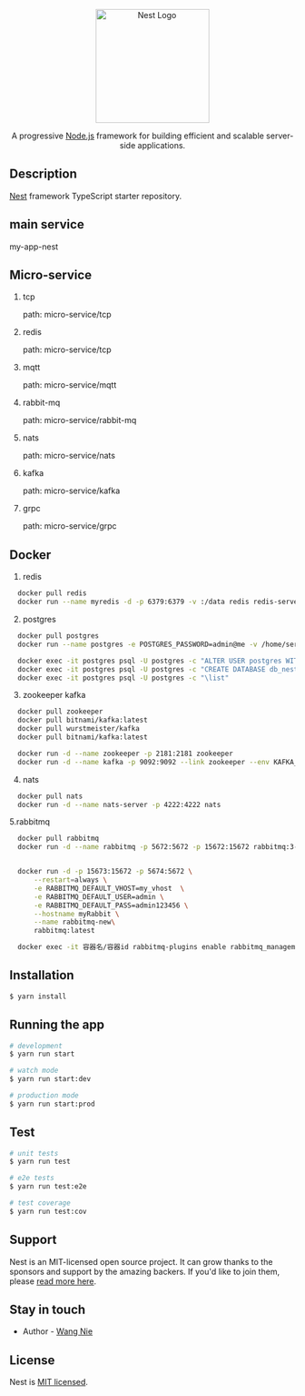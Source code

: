 <p align="center">
  <a href="http://nestjs.com/" target="blank"><img src="https://nestjs.com/img/logo-small.svg" width="200" alt="Nest Logo" /></a>
</p>

[circleci-image]: https://img.shields.io/circleci/build/github/nestjs/nest/master?token=abc123def456
[circleci-url]: https://circleci.com/gh/nestjs/nest

  <p align="center">A progressive <a href="http://nodejs.org" target="_blank">Node.js</a> framework for building efficient and scalable server-side applications.</p>


## Description

[Nest](https://github.com/nestjs/nest) framework TypeScript starter repository.

## main service
  my-app-nest

## Micro-service
1. tcp

    path: micro-service/tcp
2. redis

    path: micro-service/tcp
3. mqtt

    path: micro-service/mqtt
4. rabbit-mq

    path: micro-service/rabbit-mq
5. nats

    path: micro-service/nats
6. kafka

    path: micro-service/kafka
7. grpc

    path: micro-service/grpc


## Docker
1. redis
  ```bash
    docker pull redis
    docker run --name myredis -d -p 6379:6379 -v :/data redis redis-server --appendonly yes
  ```
2. postgres
  ```bash
    docker pull postgres
    docker run --name postgres -e POSTGRES_PASSWORD=admin@me -v /home/server-1/data/postgresql:/var/lib/postgresql/data -d postgres

    docker exec -it postgres psql -U postgres -c "ALTER USER postgres WITH PASSWORD 'admin@me';"
    docker exec -it postgres psql -U postgres -c "CREATE DATABASE db_nest;"
    docker exec -it postgres psql -U postgres -c "\list"
  ```
3. zookeeper kafka
  ```bash
    docker pull zookeeper
    docker pull bitnami/kafka:latest
    docker pull wurstmeister/kafka
    docker pull bitnami/kafka:latest

    docker run -d --name zookeeper -p 2181:2181 zookeeper
    docker run -d --name kafka -p 9092:9092 --link zookeeper --env KAFKA_ZOOKEEPER_CONNECT=zookeeper:2181 --env KAFKA_ADVERTISED_HOST_NAME=localhost wurstmeister/kafka
  ```
4. nats
  ```bash
    docker pull nats
    docker run -d --name nats-server -p 4222:4222 nats
  ```

5.rabbitmq
  ```bash
    docker pull rabbitmq
    docker run -d --name rabbitmq -p 5672:5672 -p 15672:15672 rabbitmq:3-management


    docker run -d -p 15673:15672 -p 5674:5672 \
        --restart=always \
        -e RABBITMQ_DEFAULT_VHOST=my_vhost  \
        -e RABBITMQ_DEFAULT_USER=admin \
        -e RABBITMQ_DEFAULT_PASS=admin123456 \
        --hostname myRabbit \
        --name rabbitmq-new\
        rabbitmq:latest

    docker exec -it 容器名/容器id rabbitmq-plugins enable rabbitmq_management
  ```

## Installation

```bash
$ yarn install
```

## Running the app

```bash
# development
$ yarn run start

# watch mode
$ yarn run start:dev

# production mode
$ yarn run start:prod
```

## Test

```bash
# unit tests
$ yarn run test

# e2e tests
$ yarn run test:e2e

# test coverage
$ yarn run test:cov
```

## Support

Nest is an MIT-licensed open source project. It can grow thanks to the sponsors and support by the amazing backers. If you'd like to join them, please [read more here](https://docs.nestjs.com/support).

## Stay in touch

- Author - [Wang Nie](superexplorernw@163.com)

## License

Nest is [MIT licensed](LICENSE).
